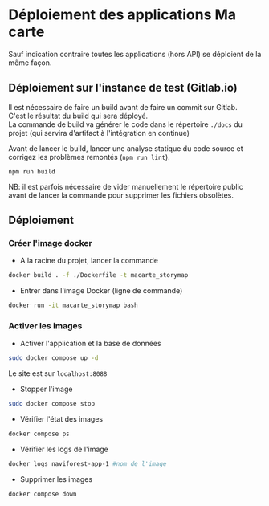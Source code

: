 # Déploiement des applications Ma carte

Sauf indication contraire toutes les applications (hors API) se déploient de la même façon.

## Déploiement sur l'instance de test (Gitlab.io)

Il est nécessaire de faire un build avant de faire un commit sur Gitlab.   
C'est le résultat du build qui sera déployé.   
La commande de build va générer le code dans le répertoire `./docs` du projet (qui servira d'artifact à l'intégration en continue)

Avant de lancer le build, lancer une analyse statique du code source et corrigez les problèmes remontés (`npm run lint`).

```
npm run build
```

NB: il est parfois nécessaire de vider manuellement le répertoire public avant de lancer la commande pour supprimer les fichiers obsolètes.

## Déploiement

### Créer l'image docker

- A la racine du projet, lancer la commande 

```bash
docker build . -f ./Dockerfile -t macarte_storymap
```

- Entrer dans l'image Docker (ligne de commande)

```bash
docker run -it macarte_storymap bash
```

### Activer les images

- Activer l'application et la base de données

```bash
sudo docker compose up -d
```

Le site est sur ```localhost:8088```

- Stopper l'image

```bash
sudo docker compose stop
```

- Vérifier l'état des images

```bash
docker compose ps
```

- Vérifier les logs de l'image

```bash
docker logs naviforest-app-1 #nom de l'image
``` 

- Supprimer les images

```bash
docker compose down
```
